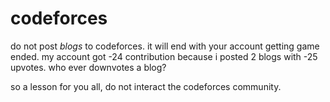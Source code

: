 # codeforces

do not post _blogs_ to codeforces. it will end with your account getting game ended. my account got -24 contribution because i posted 2 blogs with -25 upvotes. who ever downvotes a blog?

so a lesson for you all, do not interact the codeforces community. 
